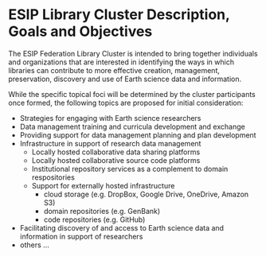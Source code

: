 # ESIP Library Cluster Description, Goals and Objectives

The ESIP Federation Library Cluster is intended to bring together individuals and organizations that are interested in identifying the ways in which libraries can contribute to more effective creation, management, preservation, discovery and use of Earth science data and information.

While the specific topical foci will be determined by the cluster participants once formed, the following topics are proposed for initial consideration:

* Strategies for engaging with Earth science researchers 
* Data management training and curricula development and exchange
* Providing support for data management planning and plan development
* Infrastructure in support of research data management
  * Locally hosted collaborative data sharing platforms
  * Locally hosted collaborative source code platforms
  * Institutional repository services as a complement to domain respositories
  * Support for externally hosted infrastructure
    * cloud storage (e.g. DropBox, Google Drive, OneDrive, Amazon S3)
    * domain repositories (e.g. GenBank)
    * code repositories (e.g. GitHub)
* Facilitating discovery of and access to Earth science data and information in support of researchers
* others ...

